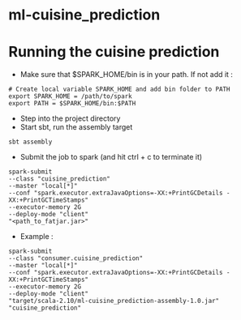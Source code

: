 # ml-cuisine_prediction

# Running the cuisine prediction 
- Make sure that $SPARK_HOME/bin is in your path. If not add it :
```
# Create local variable SPARK_HOME and add bin folder to PATH
export SPARK_HOME = /path/to/spark
export PATH = $SPARK_HOME/bin:$PATH
```
- Step into the project directory
- Start sbt, run the assembly target
```
sbt assembly
```
- Submit the job to spark (and hit ctrl + c to terminate it)
```
spark-submit
--class "cuisine_prediction"
--master "local[*]"
--conf "spark.executor.extraJavaOptions=-XX:+PrintGCDetails -XX:+PrintGCTimeStamps"
--executor-memory 2G
--deploy-mode "client"
"<path_to_fatjar.jar>"
```
* Example :
```
spark-submit
--class "consumer.cuisine_prediction"
--master "local[*]"
--conf "spark.executor.extraJavaOptions=-XX:+PrintGCDetails -XX:+PrintGCTimeStamps"
--executor-memory 2G
--deploy-mode "client"
"target/scala-2.10/ml-cuisine_prediction-assembly-1.0.jar"
"cuisine_prediction"
```
